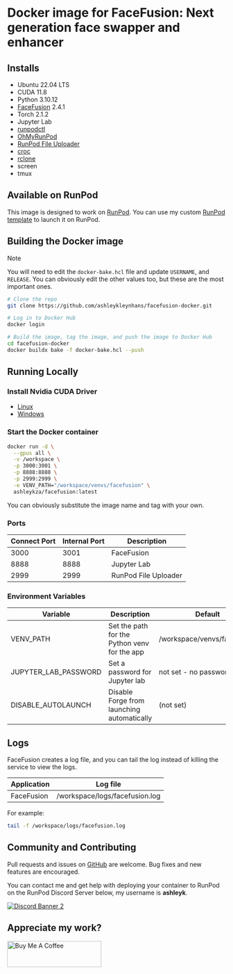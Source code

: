 # Docker image for FaceFusion: Next generation face swapper and enhancer

## Installs

* Ubuntu 22.04 LTS
* CUDA 11.8
* Python 3.10.12
* [FaceFusion](
  https://github.com/facefusion/facefusion) 2.4.1
* Torch 2.1.2
* Jupyter Lab
* [runpodctl](https://github.com/runpod/runpodctl)
* [OhMyRunPod](https://github.com/kodxana/OhMyRunPod)
* [RunPod File Uploader](https://github.com/kodxana/RunPod-FilleUploader)
* [croc](https://github.com/schollz/croc)
* [rclone](https://rclone.org/)
* screen
* tmux

## Available on RunPod

This image is designed to work on [RunPod](https://runpod.io?ref=2xxro4sy).
You can use my custom [RunPod template](
https://runpod.io/gsc?template=pxpldkhq6u&ref=2xxro4sy)
to launch it on RunPod.

## Building the Docker image

> [!NOTE]
> You will need to edit the `docker-bake.hcl` file and update `USERNAME`,
> and `RELEASE`.  You can obviously edit the other values too, but these
> are the most important ones.

```bash
# Clone the repo
git clone https://github.com/ashleykleynhans/facefusion-docker.git

# Log in to Docker Hub
docker login

# Build the image, tag the image, and push the image to Docker Hub
cd facefusion-docker
docker buildx bake -f docker-bake.hcl --push
```

## Running Locally

### Install Nvidia CUDA Driver

- [Linux](https://docs.nvidia.com/cuda/cuda-installation-guide-linux/index.html)
- [Windows](https://docs.nvidia.com/cuda/cuda-installation-guide-microsoft-windows/index.html)

### Start the Docker container

```bash
docker run -d \
  --gpus all \
  -v /workspace \
  -p 3000:3001 \
  -p 8888:8888 \
  -p 2999:2999 \
  -e VENV_PATH="/workspace/venvs/facefusion" \
  ashleykza/facefusion:latest
```

You can obviously substitute the image name and tag with your own.

### Ports

| Connect Port | Internal Port | Description          |
|--------------|---------------|----------------------|
| 3000         | 3001          | FaceFusion           |
| 8888         | 8888          | Jupyter Lab          |
| 2999         | 2999          | RunPod File Uploader |

### Environment Variables

| Variable             | Description                                  | Default                     |
|----------------------|----------------------------------------------|-----------------------------|
| VENV_PATH            | Set the path for the Python venv for the app | /workspace/venvs/facefusion |
| JUPYTER_LAB_PASSWORD | Set a password for Jupyter lab               | not set - no password       |
| DISABLE_AUTOLAUNCH   | Disable Forge from launching automatically   | (not set)                   |

## Logs

FaceFusion creates a log file, and you can tail the log instead of
killing the service to view the logs.

| Application | Log file                       |
|-------------|--------------------------------|
| FaceFusion  | /workspace/logs/facefusion.log |

For example:

```bash
tail -f /workspace/logs/facefusion.log
```

## Community and Contributing

Pull requests and issues on [GitHub](https://github.com/ashleykleynhans/facefusion-docker)
are welcome. Bug fixes and new features are encouraged.

You can contact me and get help with deploying your container
to RunPod on the RunPod Discord Server below,
my username is **ashleyk**.

<a target="_blank" href="https://discord.gg/pJ3P2DbUUq">![Discord Banner 2](https://discordapp.com/api/guilds/912829806415085598/widget.png?style=banner2)</a>

## Appreciate my work?

<a href="https://www.buymeacoffee.com/ashleyk" target="_blank"><img src="https://cdn.buymeacoffee.com/buttons/v2/default-yellow.png" alt="Buy Me A Coffee" style="height: 60px !important;width: 217px !important;" ></a>
